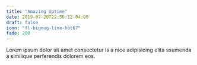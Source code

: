 ```yaml
---
title: "Amazing Uptime"
date: 2019-07-20T22:56:12-04:00
draft: false
icon: "fl-bigmug-line-hot67"
fade: 200
---
```

Lorem ipsum dolor sit amet consectetur is a nice adipisicing elita ssumenda a similique perferendis dolorem eos.